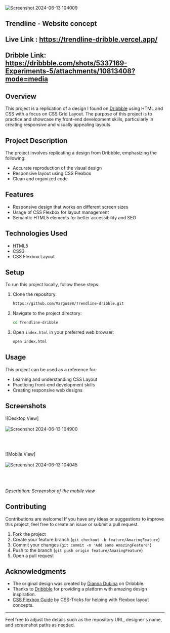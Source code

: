 ![Screenshot 2024-06-13 104009](https://github.com/Vargos98/Trendline-dribble/assets/127929058/ce3d5467-5bc1-4f6d-97b7-2d8b83642e95)

Trendline - Website concept<br/><br/>
Live Link : https://trendline-dribble.vercel.app/ <br/><br/>
Dribble Link: https://dribbble.com/shots/5337169-Experiments-5/attachments/10813408?mode=media
---


## Overview
This project is a replication of a design I found on [Dribbble](https://dribbble.com/shots/5337169-Experiments-5) using HTML and CSS with a focus on CSS Grid Layout. The purpose of this project is to practice and showcase my front-end development skills, particularly in creating responsive and visually appealing layouts.



## Project Description
The project involves replicating a design from Dribbble, emphasizing the following:
- Accurate reproduction of the visual design
- Responsive layout using CSS Flexbox
- Clean and organized code

## Features
- Responsive design that works on different screen sizes
- Usage of CSS Flexbox for layout management
- Semantic HTML5 elements for better accessibility and SEO

## Technologies Used
- HTML5
- CSS3
- CSS Flexbox Layout

## Setup
To run this project locally, follow these steps:
1. Clone the repository:
    ```bash
   https://github.com/Vargos98/Trendline-dribble.git
    ```
2. Navigate to the project directory:
    ```bash
    cd Trendline-dribble
    ```
3. Open `index.html` in your preferred web browser:
    ```bash
    open index.html
    ```

## Usage
This project can be used as a reference for:
- Learning and understanding CSS  Layout
- Practicing front-end development skills
- Creating responsive web designs

## Screenshots
![Desktop View] 
<br/><br/>
![Screenshot 2024-06-13 104900](https://github.com/Vargos98/Trendline-dribble/assets/127929058/f8bb7b30-580e-429d-a116-25e61e461f73)

<br/><br/>

![Mobile View] 
<br/><br/>
![Screenshot 2024-06-13 104045](https://github.com/Vargos98/Trendline-dribble/assets/127929058/446d62f4-746f-4d61-8a29-f78f352dfb0f)
<br/><br/>

<br/><br/>
*Description: Screenshot of the mobile view*

## Contributing
Contributions are welcome! If you have any ideas or suggestions to improve this project, feel free to create an issue or submit a pull request.

1. Fork the project
2. Create your feature branch (`git checkout -b feature/AmazingFeature`)
3. Commit your changes (`git commit -m 'Add some AmazingFeature'`)
4. Push to the branch (`git push origin feature/AmazingFeature`)
5. Open a pull request



## Acknowledgments
- The original design was created by [Dianna Dubina](https://dribbble.com/diadu) on Dribbble.
- Thanks to [Dribbble](https://dribbble.com/) for providing a platform with amazing design inspiration.
- [CSS Flexbox Guide](https://developer.mozilla.org/en-US/docs/Learn/CSS/CSS_layout/Flexbox) by CSS-Tricks for helping with Flexbox layout concepts.

---

Feel free to adjust the details such as the repository URL, designer's name, and screenshot paths as needed.
